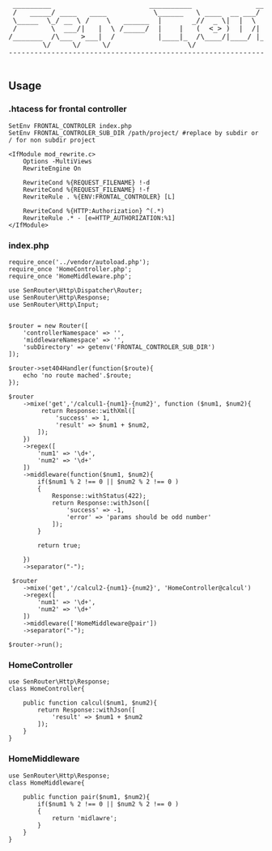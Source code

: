 <pre>
    
 _________                       __________               __                
 /   _____/ ____   ____           \______   \ ____  __ ___/  |_  ___________ 
 \_____  \_/ __ \ /    \   ______  |       _//  _ \|  |  \   __\/ __ \_  __ \
 /        \  ___/|   |  \ /_____/  |    |   (  <_> )  |  /|  | \  ___/|  | \/
/_______  /\___  >___|  /          |____|_  /\____/|____/ |__|  \___  >__|   
        \/     \/     \/                  \/                        \/    
------------------------------------------------------------------------------ 

</pre>
## Usage

### .htacess for frontal controller
``` 
SetEnv FRONTAL_CONTROLER index.php
SetEnv FRONTAL_CONTROLER_SUB_DIR /path/project/ #replace by subdir or / for non subdir project

<IfModule mod_rewrite.c>
    Options -MultiViews
    RewriteEngine On

    RewriteCond %{REQUEST_FILENAME} !-d
    RewriteCond %{REQUEST_FILENAME} !-f
    RewriteRule . %{ENV:FRONTAL_CONTROLER} [L]

    RewriteCond %{HTTP:Authorization} ^(.*)
    RewriteRule .* - [e=HTTP_AUTHORIZATION:%1]
</IfModule>
```


### index.php

```
require_once('../vendor/autoload.php');
require_once 'HomeController.php';
require_once 'HomeMiddleware.php';

use SenRouter\Http\Dispatcher\Router;
use SenRouter\Http\Response;
use SenRouter\Http\Input;


$router = new Router([
    'controllerNamespace' => '',
    'middlewareNamespace' => '',
    'subDirectory' => getenv('FRONTAL_CONTROLER_SUB_DIR')
]);

$router->set404Handler(function($route){
    echo 'no route mached'.$route;
});

$router
    ->mixe('get','/calcul1-{num1}-{num2}', function ($num1, $num2){
         return Response::withXml([
             'success' => 1,
             'result' => $num1 + $num2,
        ]);
    })
    ->regex([
        'num1' => '\d+',
        'num2' => '\d+'
    ])
    ->middleware(function($num1, $num2){
        if($num1 % 2 !== 0 || $num2 % 2 !== 0 )
        {
            Response::withStatus(422);
            return Response::withJson([
                'success' => -1,
                'error' => 'params should be odd number'
            ]);
        }
        
        return true;
        
    })
    ->separator("-");
    
 $router
    ->mixe('get','/calcul2-{num1}-{num2}', 'HomeController@calcul')
    ->regex([
        'num1' => '\d+',
        'num2' => '\d+'
    ])
    ->middleware(['HomeMiddleware@pair'])
    ->separator("-");
    
$router->run();
```

### HomeController

```
use SenRouter\Http\Response;
class HomeController{
    
    public function calcul($num1, $num2){
        return Response::withJson([
            'result' => $num1 + $num2
        ]);
    }
}

```

### HomeMiddleware

```
use SenRouter\Http\Response;
class HomeMiddleware{
    
    public function pair($num1, $num2){
        if($num1 % 2 !== 0 || $num2 % 2 !== 0 )
        {
            return 'midlawre';
        }
    }
}

```
